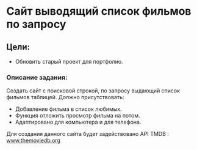 # Сайт выводящий список фильмов по запросу

## Цели:

- Обновить старый проект для портфолио.

### Описание задания:

Создать сайт с поисковой строкой, по запросу выдающий список фильмов таблицей.
Должно присутствовать:

- Добавление фильма в список любимых.
- Функция отложить просмотр фильма на потом.
- Адаптировано для компьютера и для телефона.

Для создания данного сайта будет задействовано API TMDB : www.themoviedb.org
